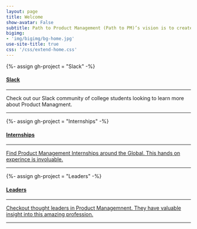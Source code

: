 ```yaml
---
layout: page
title: Welcome
show-avatar: False
subtitle: Path to Product Management (Path to PM)’s vision is to create a diverse community of college students to promote communal learning, internship opportunities, and a supportive network to immerse within.
bigimg:
- 'img/bigimg/bg-home.jpg'
use-site-title: true
css: '/css/extend-home.css'
---
```


[//]: <> (<h1 class="text-center">Current Projects</h1>)

<div class="spacer"></div>

<div class="row text-center">
  <div class="col-md-4 col-md-offset-0 col-sm-4 col-sm-offset-0 col-xs-12 col-xs-offset-0 text-center">
    <div class="project-card">
      {%- assign gh-project = "Slack" -%}
      <div class="project-card-front">
        <a href="https://slackin-sxvqqctlzo.now.sh" class="project-link">
          <span class="fa-stack fa-4x">
            <i class="fa fa-circle fa-stack-2x stack-color"></i>
            <i class="fa fa-slack fa-stack-1x fa-inverse"></i>
          </span>
          <h4>Slack</h4>
        </a>
        <hr class="seperator">
        <p class="text-muted">Check out our Slack community of college students looking to learn more about Product Managment.</p>
        <hr class="seperator">
      </div>
    </div>
  </div>
  <div class="col-md-4 col-md-offset-0 col-sm-4 col-sm-offset-0 col-xs-12 col-xs-offset-0 text-center">
    <div class="project-card">
      {%- assign gh-project = "Internships" -%}
      <a target="_blank" href="https://github.com/LoganJastremski/PathtoProductManagement" class="project-link">
        <span class="fa-stack fa-4x">
          <i class="fa fa-circle fa-stack-2x stack-color"></i>
          <i class="fa fa-globe fa-stack-1x fa-inverse"></i>
        </span>
        <h4>Internships</h4>
        <hr class="seperator">
        <p class="text-muted">Find Product Management Internships around the Global. This hands on experince is involuable.</p>
        <hr class="seperator">
      </a>
    </div>
  </div>
  <div class="col-md-4 col-md-offset-0 col-sm-4 col-sm-offset-0 col-xs-12 col-xs-offset-0 text-center">
    <div class="project-card">
      {%- assign gh-project = "Leaders" -%}
      <a target="_blank" href="/leaders" class="project-link">
        <span class="fa-stack fa-4x">
          <i class="fa fa-circle fa-stack-2x stack-color"></i>
          <i class="fa fa-user fa-stack-1x fa-inverse"></i>
        </span>
        <h4>Leaders</h4>
        <hr class="seperator">
        <p class="text-muted">Checkout thought leaders in Product Managemnent. They have valuable insight into this amazing profession.</p>
        <hr class="seperator">
      </a>
    </div>
  </div>
</div>

